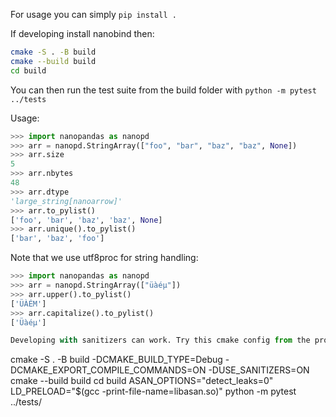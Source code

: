 For usage you can simply ``pip install .``


If developing install nanobind then:

```sh
cmake -S . -B build
cmake --build build
cd build
```

You can then run the test suite from the build folder with ``python -m pytest ../tests``

Usage:

```python
>>> import nanopandas as nanopd
>>> arr = nanopd.StringArray(["foo", "bar", "baz", "baz", None])
>>> arr.size
5
>>> arr.nbytes
48
>>> arr.dtype
'large_string[nanoarrow]'
>>> arr.to_pylist()
['foo', 'bar', 'baz', 'baz', None]
>>> arr.unique().to_pylist()
['bar', 'baz', 'foo']
```

Note that we use utf8proc for string handling:

```python
>>> import nanopandas as nanopd
>>> arr = nanopd.StringArray(["üàéµ"])
>>> arr.upper().to_pylist()
['ÜÀÉΜ']
>>> arr.capitalize().to_pylist()
['Üàéµ']

Developing with sanitizers can work. Try this cmake config from the project root:

```
cmake -S . -B build -DCMAKE_BUILD_TYPE=Debug -DCMAKE_EXPORT_COMPILE_COMMANDS=ON -DUSE_SANITIZERS=ON
cmake --build build
cd build
ASAN_OPTIONS="detect_leaks=0" LD_PRELOAD="$(gcc -print-file-name=libasan.so)" python -m pytest ../tests/
```
